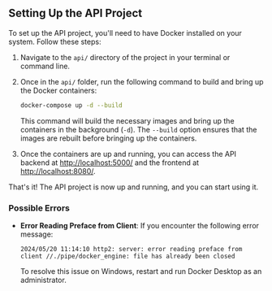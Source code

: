 ## Setting Up the API Project

To set up the API project, you'll need to have Docker installed on your system. Follow these steps:

1. Navigate to the `api/` directory of the project in your terminal or command line.

2. Once in the `api/` folder, run the following command to build and bring up the Docker containers:

    ```bash
    docker-compose up -d --build
    ```

    This command will build the necessary images and bring up the containers in the background (`-d`). The `--build` option ensures that the images are rebuilt before bringing up the containers.

3. Once the containers are up and running, you can access the API backend at [http://localhost:5000/](http://localhost:5000/) and the frontend at [http://localhost:8080/](http://localhost:8080/).

That's it! The API project is now up and running, and you can start using it.

### Possible Errors
- **Error Reading Preface from Client**: If you encounter the following error message: 

    ```
    2024/05/20 11:14:10 http2: server: error reading preface from client //./pipe/docker_engine: file has already been closed
    ```

    To resolve this issue on Windows, restart and run Docker Desktop as an administrator.